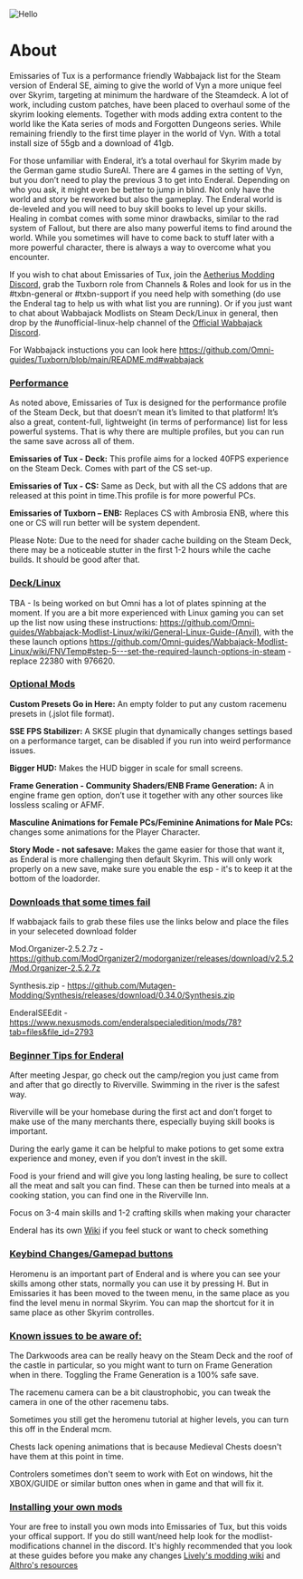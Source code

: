![Hello](https://github.com/Omni-guides/Tuxborn/blob/main/images/Emissaries%20of%20Tux.png)

# About

Emissaries of Tux is a performance friendly Wabbajack list for the Steam version of Enderal SE, aiming to give the world of Vyn a more unique feel over Skyrim, targeting at minimum the hardware of the Steamdeck. A lot of work, including custom patches, have been placed to overhaul some of the skyrim looking elements. Together with mods adding extra content to the world like the Kata series of mods and Forgotten Dungeons series. While remaining friendly to the first time player in the world of Vyn. With a total install size of 55gb and a download of 41gb.

For those unfamiliar with Enderal, it’s a total overhaul for Skyrim made by the German game studio SureAI. There are 4 games in the setting of Vyn, but you don’t need to play the previous 3 to get into Enderal. Depending on who you ask, it might even be better to jump in blind. Not only have the world and story be reworked but also the gameplay. The Enderal world is de-leveled and you will need to buy skill books to level up your skills. Healing in combat comes with some minor drawbacks, similar to the rad system of Fallout, but there are also many powerful items to find around the world. While you sometimes will have to come back to stuff later with a more powerful character, there is always a way to overcome what you encounter.

If you wish to chat about Emissaries of Tux, join the [Aetherius Modding Discord](https://discord.gg/xRrHRsb5e9), grab the Tuxborn role from Channels & Roles and look for us in the #txbn-general or #txbn-support if you need help with something (do use the Enderal tag to help us with what list you are running). Or if you just want to chat about Wabbajack Modlists on Steam Deck/Linux in general, then drop by the #unofficial-linux-help channel of the [Official Wabbajack Discord](https://discord.gg/wabbajack).

For Wabbajack instuctions you can look here https://github.com/Omni-guides/Tuxborn/blob/main/README.md#wabbajack 

### <ins>Performance</ins>

As noted above, Emissaries of Tux is designed for the performance profile of the Steam Deck, but that doesn’t mean it’s limited to that platform! It’s also a great, content-full, lightweight (in terms of performance) list for less powerful systems. That is why there are multiple profiles, but you can run the same save across all of them. 

**Emissaries of Tux -  Deck:** This profile aims for a locked 40FPS experience on the Steam Deck. Comes with part of the CS set-up.

**Emissaries of Tux - CS:** Same as Deck, but with all the CS addons that are released at this point in time.This profile is for more powerful PCs.

**Emissaries of Tuxborn – ENB:** Replaces CS with Ambrosia ENB, where this one or CS will run better will be system dependent. 

Please Note: Due to the need for shader cache building on the Steam Deck, there may be a noticeable stutter in the first 1-2 hours while the cache builds. It should be good after that.

### <ins>Deck/Linux</ins>

TBA - Is being worked on but Omni has a lot of plates spinning at the moment. If you are a bit more experienced with Linux gaming you can set up the list now using these instructions: https://github.com/Omni-guides/Wabbajack-Modlist-Linux/wiki/General-Linux-Guide-(Anvil), with the these launch options https://github.com/Omni-guides/Wabbajack-Modlist-Linux/wiki/FNVTemp#step-5---set-the-required-launch-options-in-steam - replace 22380 with 976620.

### <ins>Optional Mods</ins>

**Custom Presets Go in Here:** An empty folder to put any custom racemenu presets in (.jslot file format).

**SSE FPS Stabilizer:** A SKSE plugin that dynamically changes settings based on a performance target, can be disabled if you run into weird performance issues.

**Bigger HUD:** Makes the HUD bigger in scale for small screens.

**Frame Generation - Community Shaders/ENB Frame Generation:** A in engine frame gen option, don’t use it together with any other sources like lossless scaling or AFMF.

**Masculine Animations for Female PCs/Feminine Animations for Male PCs:** changes some animations for the Player Character.

**Story Mode - not safesave:** Makes the game easier for those that want it, as Enderal is more challenging then default Skyrim. This will only work properly on a new save, make sure you enable the esp - it's to keep it at the bottom of the loadorder.

### <ins>Downloads that some times fail</ins>

If wabbajack fails to grab these files use the links below and place the files in your seleceted download folder

Mod.Organizer-2.5.2.7z - https://github.com/ModOrganizer2/modorganizer/releases/download/v2.5.2/Mod.Organizer-2.5.2.7z

Synthesis.zip - https://github.com/Mutagen-Modding/Synthesis/releases/download/0.34.0/Synthesis.zip

EnderalSEEdit - https://www.nexusmods.com/enderalspecialedition/mods/78?tab=files&file_id=2793

### <ins>Beginner Tips for Enderal</ins>

After meeting Jespar, go check out the camp/region you just came from and after that go directly to Riverville. Swimming in the river is the safest way.

Riverville will be your homebase during the first act and don’t forget to make use of the many merchants there, especially buying skill books is important.

During the early game it can be helpful to make potions to get some extra experience and money, even if you don’t invest in the skill.

Food is your friend and will give you long lasting healing, be sure to collect all the meat and salt you can find. These can then be turned into meals at a cooking station, you can find one in the Riverville Inn.

Focus on 3-4 main skills and 1-2 crafting skills when making your character

Enderal has its own [Wiki](https://en.wiki.sureai.net/Enderal) if you feel stuck or want to check something

### <ins>Keybind Changes/Gamepad buttons</ins>

Heromenu is an important part of Enderal and is where you can see your skills among other stats, normally you can use it by pressing H. But in Emissaries it has been moved to the tween menu, in the same place as you find the level menu in normal Skyrim. You can map the shortcut for it in same place as other Skyrim controlles.

### <ins>Known issues to be aware of:</ins>
The Darkwoods area can be really heavy on the Steam Deck and the roof of the castle in particular, so you might want to turn on Frame Generation when in there. Toggling the Frame Generation is a 100% safe save.

The racemenu camera can be a bit claustrophobic, you can tweak the camera in one of the other racemenu tabs.

Sometimes you still get the heromenu tutorial at higher levels, you can turn this off in the Enderal mcm.

Chests lack opening animations that is because Medieval Chests doesn't have them at this point in time.

Controlers sometimes don't seem to work with Eot on windows, hit the XBOX/GUIDE or similar button ones when in game and that will fix it. 

### <ins>Installing your own mods</ins>

Your are free to install you own mods into Emissaries of Tux, but this voids your offical support. If you do still want/need help look for the modlist-modifications channel in the discord. It's highly recommended that you look at these guides before you make any changes [Lively's modding wiki](https://github.com/LivelyDismay/Learn-To-Mod/wiki) and [Althro's resources](https://github.com/The-Animonculory/Modding-Resources)
